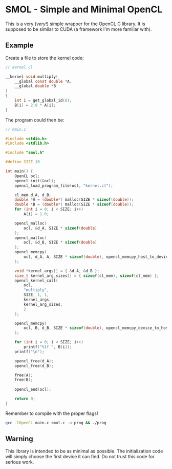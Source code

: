 # SMOL - Simple and Minimal OpenCL

This is a very (*very!*) simple wrapper for the OpenCL C library. It is supposed to be similar to CUDA (a framework I'm more familiar with).

## Example

Create a file to store the kernel code:
```C
// kernel.cl

__kernel void multiply(
    __global const double *A,
    __global double *B
)
{
    int i = get_global_id(0);
    B[i] = 2.0 * A[i];
}
```

The program could then be:
```C
// main.c

#include <stdio.h>
#include <stdlib.h>

#include "smol.h"

#define SIZE 10

int main() {
    OpenCL ocl;
    opencl_init(&ocl);
    opencl_load_program_file(ocl, "kernel.cl");

    cl_mem d_A, d_B;
    double *A = (double*) malloc(SIZE * sizeof(double));
    double *B = (double*) malloc(SIZE * sizeof(double));
    for (int i = 0; i < SIZE; i++)
        A[i] = 1.0;

    opencl_malloc(
        ocl, &d_A, SIZE * sizeof(double)
    );
    opencl_malloc(
        ocl, &d_B, SIZE * sizeof(double)
    );
    opencl_memcpy(
        ocl, d_A, A, SIZE * sizeof(double), opencl_memcpy_host_to_device
    );

    void *kernel_args[] = { &d_A, &d_B };
    size_t kernel_arg_sizes[] = { sizeof(cl_mem), sizeof(cl_mem) };
    opencl_kernel_call(
        ocl,
        "multiply",
        SIZE, 1, 1,
        kernel_args,
        kernel_arg_sizes,
        2
    );

    opencl_memcpy(
        ocl, B, d_B, SIZE * sizeof(double), opencl_memcpy_device_to_host
    );

    for (int i = 0; i < SIZE; i++)
        printf("%lf ", B[i]);
    printf("\n");

    opencl_free(d_A);
    opencl_free(d_B);

    free(A);
    free(B);
    
    opencl_end(ocl);

    return 0;
}
```

Remember to compile with the proper flags!

```bash
gcc -lOpenCL main.c smol.c -o prog && ./prog
```

## Warning

This library is intended to be as minimal as possible. The initialization code will simply choose the first device it can find. Do not trust this code for serious work.